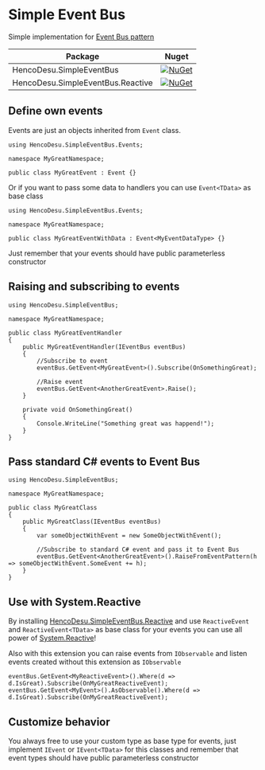 ﻿# Simple Event Bus
Simple implementation for 
[Event Bus pattern](https://medium.com/elixirlabs/event-bus-implementation-s-d2854a9fafd5)

|Package| Nuget                                                                                                                                          |
|-------|------------------------------------------------------------------------------------------------------------------------------------------------|
|HencoDesu.SimpleEventBus| [![NuGet](https://img.shields.io/nuget/v/HencoDesu.SimpleEventBus)](https://www.nuget.org/packages/HencoDesu.SimpleEventBus)                   |
|HencoDesu.SimpleEventBus.Reactive| [![NuGet](https://img.shields.io/nuget/v/HencoDesu.SimpleEventBus.Reactive)](https://www.nuget.org/packages/HencoDesu.SimpleEventBus.Reactive) |

## Define own events
Events are just an objects inherited from ```Event``` class.
```CSharp
using HencoDesu.SimpleEventBus.Events;

namespace MyGreatNamespace;

public class MyGreatEvent : Event {}
```

Or if you want to pass some data to handlers you can use ```Event<TData>``` as base class
```CSharp
using HencoDesu.SimpleEventBus.Events;

namespace MyGreatNamespace;

public class MyGreatEventWithData : Event<MyEventDataType> {}
```
Just remember that your events should have public parameterless constructor

## Raising and subscribing to events
```CSharp
using HencoDesu.SimpleEventBus;

namespace MyGreatNamespace;

public class MyGreatEventHandler 
{
    public MyGreatEventHandler(IEventBus eventBus) 
    {
        //Subscribe to event
        eventBus.GetEvent<MyGreatEvent>().Subscribe(OnSomethingGreat);
        
        //Raise event
        eventBus.GetEvent<AnotherGreatEvent>.Raise();
    }
    
    private void OnSomethingGreat()
    {
        Console.WriteLine("Something great was happend!");
    }
}
```

## Pass standard C# events to Event Bus
```CSharp
using HencoDesu.SimpleEventBus;

namespace MyGreatNamespace;

public class MyGreatClass 
{
    public MyGreatClass(IEventBus eventBus) 
    {
        var someObjectWithEvent = new SomeObjectWithEvent();
        
        //Subscribe to standard C# event and pass it to Event Bus
        eventBus.GetEvent<AnotherGreatEvent>().RaiseFromEventPattern(h => someObjectWithEvent.SomeEvent += h);
    }
}
```

## Use with System.Reactive
By installing [HencoDesu.SimpleEventBus.Reactive](https://www.nuget.org/packages/HencoDesu.SimpleEventBus.Reactive/) 
and use ```ReactiveEvent``` and ```ReactiveEvent<TData>``` as 
base class for your events you can use all power of [System.Reactive](https://github.com/dotnet/reactive)!

Also with this extension you can raise events from ```IObservable``` and listen events created without this 
extension as ```IObservable```
```CSharp
eventBus.GetEvent<MyReactiveEvent>().Where(d => d.IsGreat).Subscribe(OnMyGreatReactiveEvent);
eventBus.GetEvent<MyEvent>().AsObservable().Where(d => d.IsGreat).Subscribe(OnMyGreatReactiveEvent);
```

## Customize behavior
You always free to use your custom type as base type for events, just implement ```IEvent``` or ```IEvent<TData>```
for this classes and remember that event types should have public parameterless constructor